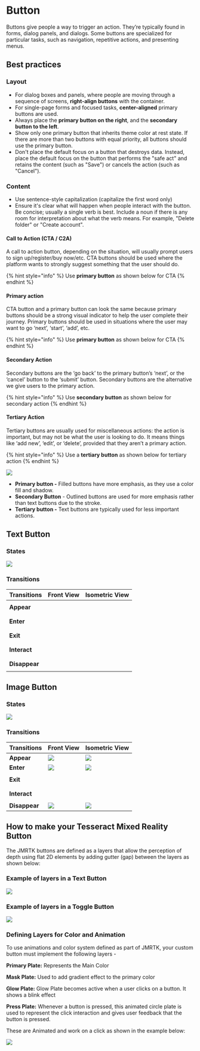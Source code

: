 # Button

Buttons give people a way to trigger an action. They’re typically found in forms, dialog panels, and dialogs. Some buttons are specialized for particular tasks, such as navigation, repetitive actions, and presenting menus.

## Best practices

### Layout

* For dialog boxes and panels, where people are moving through a sequence of screens, **right-align buttons** with the container.
* For single-page forms and focused tasks, **center-aligned** primary buttons are used.
* Always place the **primary button on the right**, and the **secondary button to the left**.
* Show only one primary button that inherits theme color at rest state. If there are more than two buttons with equal priority, all buttons should use the primary button.
* Don't place the default focus on a button that destroys data. Instead, place the default focus on the button that performs the "safe act" and retains the content (such as "Save") or cancels the action (such as "Cancel").

### Content

* Use sentence-style capitalization (capitalize the first word only)
* Ensure it's clear what will happen when people interact with the button. Be concise; usually a single verb is best. Include a noun if there is any room for interpretation about what the verb means. For example, "Delete folder" or "Create account".

#### **Call to Action (CTA / C2A)**

A call to action button, depending on the situation, will usually prompt users to sign up/register/buy now/etc. CTA buttons should be used where the platform wants to strongly suggest something that the user should do.

{% hint style="info" %}
Use **primary button** as shown below for CTA
{% endhint %}

#### **Primary action**

CTA button and a primary button can look the same because primary buttons should be a strong visual indicator to help the user complete their journey. Primary buttons should be used in situations where the user may want to go ‘next’, ‘start’, ‘add’, etc.

{% hint style="info" %}
Use **primary button** as shown below for CTA
{% endhint %}

#### &#x20;**Secondary Action**

Secondary buttons are the ‘go back’ to the primary button’s ‘next’, or the ‘cancel’ button to the ‘submit’ button. Secondary buttons are the alternative we give users to the primary action.

{% hint style="info" %}
Use **secondary button** as shown below for secondary action
{% endhint %}

#### &#x20;Tertiary A**ction**

Tertiary buttons are usually used for miscellaneous actions: the action is important, but may not be what the user is looking to do. It means things like ‘add new’, ‘edit’, or ‘delete’, provided that they aren’t a primary action.

{% hint style="info" %}
Use a **tertiary button** as shown below for tertiary action
{% endhint %}

![](../../.gitbook/assets/3D_CTA-States-Vv4000.png)

* **Primary button -** Filled buttons have more emphasis, as they use a color fill and shadow.
* **Secondary Button** - Outlined buttons are used for more emphasis rather than text buttons due to the stroke.
* **Tertiary button -** Text buttons are typically used for less important actions.

## Text Button

### **States**

![](../../.gitbook/assets/text-buttons-states-flat.png)

### Transitions

| **Transitions** | **Front View**                                                                    | **Isometric View**                                                                |
| --------------- | --------------------------------------------------------------------------------- | --------------------------------------------------------------------------------- |
| **Appear**      | <p></p><p><img src="../../.gitbook/assets/Button_Appear_front.gif" alt=""></p>    | <p></p><p><img src="../../.gitbook/assets/Button_Appear_Persp.gif" alt=""></p>    |
| **Enter**       | <p><img src="../../.gitbook/assets/Button_Enter_front (1).gif" alt=""></p><p></p> | <p><img src="../../.gitbook/assets/Button_Enter_Persp (1).gif" alt=""></p><p></p> |
| **Exit**        | <p></p><p><img src="../../.gitbook/assets/Button_Exit_front (1).gif" alt=""></p>  | <p></p><p><img src="../../.gitbook/assets/Button_Exit_Persp (1).gif" alt=""></p>  |
| **Interact**    | <p></p><p><img src="../../.gitbook/assets/Button_Enter_front (2).gif" alt=""></p> | <p></p><p><img src="../../.gitbook/assets/Button_Interact_Persp.gif" alt=""></p>  |
| **Disappear**   | <p></p><p><img src="../../.gitbook/assets/Button_Disappear_front.gif" alt=""></p> | <p></p><p><img src="../../.gitbook/assets/Button_Disappear_Persp.gif" alt=""></p> |

## Image Button

### States

![](<../../.gitbook/assets/3D_image-buttons-states-flat (1).png>)



### Transitions

| **Transitions** | **Front View**                                                                         | **Isometric View**                                                                     |
| --------------- | -------------------------------------------------------------------------------------- | -------------------------------------------------------------------------------------- |
| **Appear**      | ![](../../.gitbook/assets/ImgButton_Appear_Front.gif)                                  | ![](<../../.gitbook/assets/ImgButton_Appear_Persp (1).gif>)                            |
| **Enter**       | ![](../../.gitbook/assets/ImgButton_Enter_Front.gif)                                   | ![](<../../.gitbook/assets/ImgButton_Enter_Persp (1).gif>)                             |
| **Exit**        | <p></p><p><img src="../../.gitbook/assets/ImgButton_Exit_Front.gif" alt=""></p><p></p> | <p></p><p><img src="../../.gitbook/assets/ImgButton_Exit_Persp.gif" alt=""></p><p></p> |
| **Interact**    | <p></p><p><img src="../../.gitbook/assets/ImgButton_Interact_Front.gif" alt=""></p>    | <p></p><p><img src="../../.gitbook/assets/ImgButton_Interact_Persp.gif" alt=""></p>    |
| **Disappear**   | ![](<../../.gitbook/assets/ImgButton_Disappear_Front (1).gif>)                         | ![](<../../.gitbook/assets/ImgButton_Disappear_Persp (1).gif>)                         |

## How to make your Tesseract Mixed Reality Button

The JMRTK buttons are defined as a layers that allow the perception of depth using flat 2D elements by adding gutter (gap) between the layers as shown below:

### **Example of layers in a Text Button**

![](<../../.gitbook/assets/Defined gap button.png>)

### **Example of layers in a Toggle Button**

![](<../../.gitbook/assets/Defined gap toggle.png>)

### Defining Layers for Color and Animation

To use animations and color system defined as part of JMRTK, your custom button must implement the following layers -

**Primary Plate:** Represents the Main Color

**Mask Plate:** Used to add gradient effect to the primary color

**Glow Plate:** Glow Plate becomes active when a user clicks on a button. It shows a blink effect

**Press Plate:** Whenever a button is pressed, this animated circle plate is used to represent the click interaction and gives user feedback that the button is pressed.

These are Animated and work on a click as shown in the example below:

![](<../../.gitbook/assets/Design plate.JPG>)
